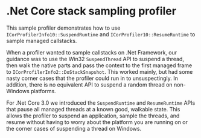 # .Net Core stack sampling profiler

This sample profiler demonstrates how to use `ICorProfilerInfo10::SuspendRuntime` and `ICorProfiler10::ResumeRuntime` to sample managed callstacks.

When a profiler wanted to sample callstacks on .Net Framework, our guidance was to use the Win32 `SuspendThread` API to suspend a thread, then walk the native parts and pass the context to the first managed frame to `ICorProfilerInfo2::DoStackSnapshot`. This worked mainly, but had some nasty corner cases that the profiler could run in to unsuspectingly. In addition, there is no equivalent API to suspend a random thread on non-Windows platforms.

For .Net Core 3.0 we introduced the `SuspendRuntime` and `ResumeRuntime` APIs that pause all managed threads at a known good, walkable state. This allows the profiler to suspend an application, sample the threads, and resume without having to worry about the platform you are running on or the corner cases of suspending a thread on Windows.